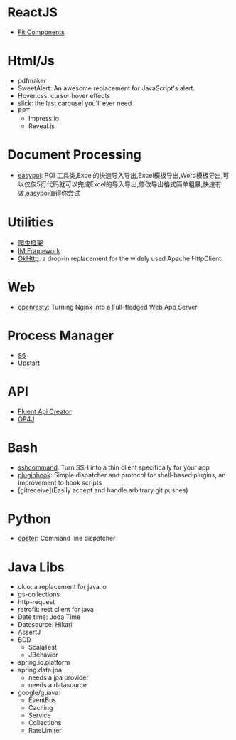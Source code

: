 # ReactJS
+ [Fit Components](http://fit.baidu.com/components/pc)

# Html/Js
+ pdfmaker
+ SweetAlert: An awesome replacement for JavaScript's alert.
+ Hover.css: cursor hover effects
+ slick: the last carousel you'll ever need
+ PPT
    + Impress.io
    + Reveal.js

# Document Processing
+ [easypoi](http://git.oschina.net/jueyue/easypoi): POI 工具类,Excel的快速导入导出,Excel模板导出,Word模板导出,可以仅仅5行代码就可以完成Excel的导入导出,修改导出格式简单粗暴,快速有效,easypoi值得你尝试

# Utilities
+ [爬虫框架](http://git.oschina.net/flashsword20/webmagic)
+ [IM Framework](http://git.oschina.net/farsunset/cim)
+ [OkHttp](http://square.github.io/okhttp/): a drop-in replacement for the widely used Apache HttpClient.

# Web
+ [openresty](http://stackshare.io/openresty): Turning Nginx into a Full-fledged Web App Server

# Process Manager
+ [S6](http://skarnet.org/software/s6/)
+ [Upstart](https://www.digitalocean.com/community/tutorials/the-upstart-event-system-what-it-is-and-how-to-use-it)

# API
+ [Fluent Api Creator](https://github.com/verhas/fluflu)
+ [OP4J](https://github.com/op4j.)

# Bash
+ [sshcommand](https://github.com/dokku/sshcommand): Turn SSH into a thin client specifically for your app
+ [pluginhook](https://github.com/progrium/pluginhook): Simple dispatcher and protocol for shell-based plugins, an improvement to hook scripts
+ [gitreceive](Easily accept and handle arbitrary git pushes)

# Python
+ [opster](https://pypi.python.org/pypi/opster/): Command line dispatcher

# Java Libs
+ okio: a replacement for java.io
+ gs-collections
+ http-request
+ retrofit: rest client for java
+ Date time: Joda Time
+ Datesource: Hikari
+ AssertJ
+ BDD
    + ScalaTest
    + JBehavior
+ spring.io.platform
+ spring.data.jpa
    + needs a jpa provider
    + needs a datasource
+ google/guava:
    + EventBus
    + Caching
    + Service
    + Collections
    + RateLimiter
